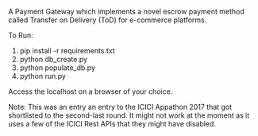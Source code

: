 A Payment Gateway which implements a novel escrow payment method called Transfer on Delivery (ToD) for e-commerce platforms.

To Run:
1) pip install -r requirements.txt
2) python db_create.py
3) python populate_db.py
4) python run.py

Access the localhost on a browser of your choice.

Note: This was an entry an entry to the ICICI Appathon 2017 that got shortlisted to the second-last round. It might not work at the moment as it uses a few of the ICICI Rest APIs that they might have disabled.
